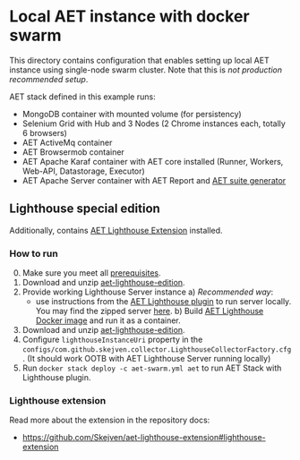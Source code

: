 # Local AET instance with docker swarm
This directory contains configuration that enables setting up local AET instance using single-node swarm cluster. 
Note that this is *not production recommended setup*.

AET stack defined in this example runs:
- MongoDB container with mounted volume (for persistency)
- Selenium Grid with Hub and 3 Nodes (2 Chrome instances each, totally 6 browsers)
- AET ActiveMq container
- AET Browsermob container
- AET Apache Karaf container with AET core installed (Runner, Workers, Web-API, Datastorage, Executor)
- AET Apache Server container with AET Report and [AET suite generator](https://github.com/m-suchorski/suite-generator/tree/feature/suite)

## Lighthouse special edition
Additionally, contains [AET Lighthouse Extension](https://github.com/Skejven/aet-lighthouse-extension)
installed.

### How to run
0. Make sure you meet all [prerequisites](https://github.com/Skejven/aet-docker#prerequisites).
1. Download and unzip [aet-lighthouse-edition](https://bintray.com/skejven/AET/download_file?file_path=https%3A%2Fgithub.com%2FSkejven%2Faet-docker%2Ftree%2Ffeature%2Flighthouse-support%2Flighthouse-aet-swarm.zip).
2. Provide working Lighthouse Server instance
  a) *Recommended way*: 
    - use instructions from the [AET Lighthouse plugin](https://github.com/Skejven/aet-lighthouse-extension/tree/master/lighthouse-server#lighthouse-server-for-aet-collector)
    to run server locally. You may find the zipped server [here](https://github.com/Skejven/aet-lighthouse-extension/releases/download/0.1.0/aet-lighthouse-server.zip).
  b) Build [AET Lighthouse Docker image](https://github.com/Skejven/aet-docker/tree/feature/lighthouse-support/lighthouse-beta) and run it as a container.
2. Download and unzip [aet-lighthouse-edition](https://bintray.com/skejven/AET/download_file?file_path=lighthouse-aet-swarm.zip).
3. Configure `lighthouseInstanceUri` property in the `configs/com.github.skejven.collector.LighthouseCollectorFactory.cfg`.
(It should work OOTB with AET Lighthouse Server running locally)
4. Run `docker stack deploy -c aet-swarm.yml aet` to run AET Stack with Lighthouse plugin.

### Lighthouse extension
Read more about the extension in the repository docs:
- https://github.com/Skejven/aet-lighthouse-extension#lighthouse-extension